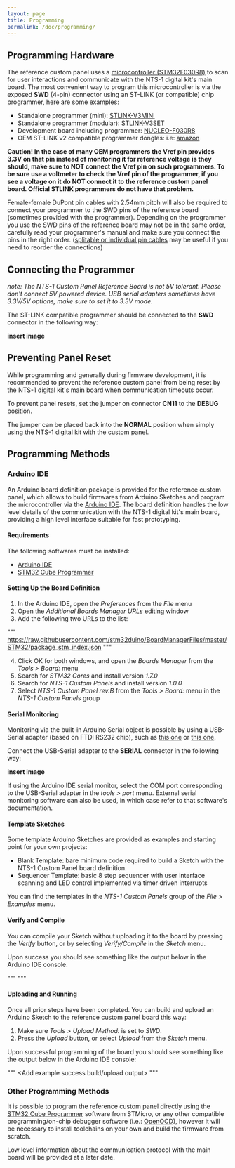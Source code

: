 ```yaml
---
layout: page
title: Programming
permalink: /doc/programming/
---
```


## Programming Hardware

The reference custom panel uses a [microcontroller (STM32F030R8)](https://www.st.com/en/microcontrollers-microprocessors/stm32f030r8.html) to scan for user interactions and communicate with the NTS-1 digital kit's main board. The most convenient way to program this microcontroller is via the exposed __SWD__ (4-pin) connector using an ST-LINK (or compatible) chip programmer, here are some examples:

* Standalone programmer (mini): [STLINK-V3MINI](https://www.st.com/en/development-tools/stlink-v3mini.html)
* Standalone programmer (modular): [STLINK-V3SET](https://www.st.com/en/development-tools/stlink-v3set.html)
* Development board including programmer: [NUCLEO-F030R8](https://www.st.com/en/evaluation-tools/nucleo-f030r8.html)
* OEM ST-LINK v2 compatible programmer dongles: i.e: [amazon](https://www.amazon.com/dp/B01J7N3RE6/ref=cm_sw_r_tw_dp_U_x_nkh.DbGGFNB6N) 

__Caution! In the case of many OEM programmers the Vref pin provides 3.3V on that pin instead of monitoring it for reference voltage is they should, make sure to NOT connect the Vref pin on such programmers. To be sure use a voltmeter to check the Vref pin of the programmer, if you see a voltage on it do NOT connect it to the reference custom panel board. Official STLINK programmers do not have that problem.__

Female-female DuPont pin cables with 2.54mm pitch will also be required to connect your programmer to the SWD pins of the reference board (sometimes provided with the programmer). Depending on the programmer you use the SWD pins of the reference board may not be in the same order, carefully read your programmer's manual and make sure you connect the pins in the right order. ([splitable or individual pin cables](https://www.amazon.com/40pcs-Female-2-54mm-Jumper-2x40pcs/dp/B00GSE2S98) may be useful if you need to reorder the connections)

## Connecting the Programmer

_note: The NTS-1 Custom Panel Reference Board is not 5V tolerant. Please don't connect 5V powered device. USB serial adapters sometimes have 3.3V/5V options, make sure to set it to 3.3V mode._

The ST-LINK compatible programmer should be connected to the __SWD__ connector in the following way:

__insert image__

## Preventing Panel Reset

While programming and generally during firmware development, it is recommended to prevent the reference custom panel from being reset by the NTS-1 digital kit's main board when communication timeouts occur.

To prevent panel resets, set the jumper on connector __CN11__ to the __DEBUG__ position.

The jumper can be placed back into the __NORMAL__ position when simply using the NTS-1 digital kit with the custom panel.

## Programming Methods

### Arduino IDE

An Arduino board definition package is provided for the reference custom panel, which allows to build firmwares from Arduino Sketches and program the microcontroller via the [Arduino IDE](https://www.arduino.cc/en/Main/Software). The board definition handles the low level details of the communication with the NTS-1 digital kit's main board, providing a high level interface suitable for fast prototyping.

#### Requirements

The following softwares must be installed:

* [Arduino IDE](https://www.arduino.cc/en/Main/Software)
* [STM32 Cube Programmer](https://www.st.com/en/development-tools/stm32cubeprog.html)

#### Setting Up the Board Definition

1. In the Arduino IDE, open the _Preferences_ from the _File_ menu
2. Open the _Additional Boards Manager URLs_ editing window
3. Add the following two URLs to the list:

 """
 https://raw.githubusercontent.com/stm32duino/BoardManagerFiles/master/STM32/package_stm_index.json
 <TBD>
 """

4. Click OK for both windows, and open the _Boards Manager_ from the _Tools > Board:_ menu
5. Search for _STM32 Cores_ and install version _1.7.0_
6. Search for _NTS-1 Custom Panels_ and install version _1.0.0_
7. Select _NTS-1 Custom Panel rev.B_ from the _Tools > Board:_ menu in the _NTS-1 Custom Panels_ group

#### Serial Monitoring

Monitoring via the built-in Arduino Serial object is possible by using a USB-Serial adapter (based on FTDI RS232 chip), such as [this one](https://www.mouser.jp/ProductDetail/FTDI/LC234X?qs=sGAEpiMZZMve4%2FbfQkoj%252BI%252BbU1q%2FCxfr%2FqVjw5o%252BdnQ%3D) or [this one](https://www.amazon.com/dp/B07TXVRQ7V/ref=cm_sw_r_tw_dp_U_x_2jh.DbQX9MS4Y).

Connect the USB-Serial adapter to the __SERIAL__ connector in the following way:

__insert image__

If using the Arduino IDE serial monitor, select the COM port corresponding to the USB-Serial adapter in the _tools > port_ menu. External serial monitoring software can also be used, in which case refer to that software's documentation.

#### Template Sketches

Some template Arduino Sketches are provided as examples and starting point for your own projects:

* Blank Template: bare minimum code required to build a Sketch with the NTS-1 Custom Panel board definition.
* Sequencer Template: basic 8 step sequencer with user interface scanning and LED control implemented via timer driven interrupts

You can find the templates in the _NTS-1 Custom Panels_ group of the _File > Examples_ menu.

#### Verify and Compile

You can compile your Sketch without uploading it to the board by pressing the _Verify_ button, or by selecting _Verify/Compile_ in the _Sketch_ menu.

Upon success you should see something like the output below in the Arduino IDE console.

 """
 <add output example>
 """

#### Uploading and Running

Once all prior steps have been completed. You can build and upload an Arduino Sketch to the reference custom panel board this way:

1. Make sure _Tools > Upload Method:_ is set to _SWD_.
2. Press the _Upload_ button, or select _Upload_ from the _Sketch_ menu.

Upon successful programming of the board you should see something like the output below in the Arduino IDE console:

 """
  <Add example success build/upload output>
 """

### Other Programming Methods

It is possible to program the reference custom panel directly using the [STM32 Cube Programmer](https://www.st.com/en/development-tools/stm32cubeprog.html) software from STMicro, or any other compatible programming/on-chip debugger software (i.e.: [OpenOCD](http://openocd.org/)), however it will be necessary to install toolchains on your own and build the firmware from scratch. 

Low level information about the communication protocol with the main board will be provided at a later date. 
